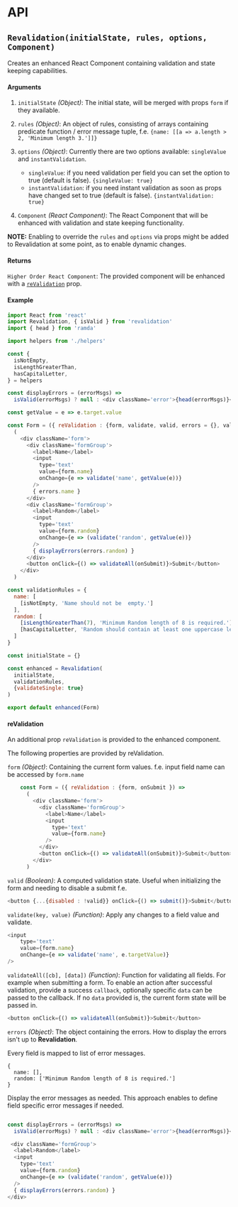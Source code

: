 # API
## `Revalidation(initialState, rules, options, Component)`

Creates an enhanced React Component containing validation and state keeping capabilities.

#### Arguments

1. `initialState` *(Object)*: The initial state, will be merged with props `form` if they available.

2. `rules` *(Object)*: An object of rules, consisting of arrays containing predicate function / error message tuple, f.e. `{name: [[a => a.length > 2, 'Minimum length 3.']]}`
 
3. `options` *(Object)*: Currently there are two options available: `singleValue` and `instantValidation`. 

    - `singleValue`: if you need validation per field you can set the option to true (default is false). `{singleValue: true}` 
    - `instantValidation`: if you need instant validation as soon as props have changed set to true (default is false). `{instantValidation: true}` 

5. `Component` *(React Component)*: The React Component that will be enhanced with validation and state keeping functionality.

__NOTE:__ Enabling to override the `rules` and `options` via props might be added to Revalidation at some point, as to enable 
dynamic changes.

#### Returns

`Higher Order React Component`: The provided component will be enhanced with a [`reValidation`](#revalidation) prop.

#### Example

```js
import React from 'react'
import Revalidation, { isValid } from 'revalidation'
import { head } from 'ramda'

import helpers from './helpers'

const {
  isNotEmpty,
  isLengthGreaterThan,
  hasCapitalLetter,
} = helpers

const displayErrors = (errorMsgs) => 
  isValid(errorMsgs) ? null : <div className='error'>{head(errorMsgs)}</div>

const getValue = e => e.target.value

const Form = ({ reValidation : {form, validate, valid, errors = {}, validateAll}, onSubmit }) =>
  (
    <div className='form'>
      <div className='formGroup'>
        <label>Name</label>
        <input
          type='text'
          value={form.name}
          onChange={e => validate('name', getValue(e))}
        />
        { errors.name }
      </div>
      <div className='formGroup'>
        <label>Random</label>
        <input
          type='text'
          value={form.random}
          onChange={e => (validate('random', getValue(e))}
        />
        { displayErrors(errors.random) }
      </div>
      <button onClick={() => validateAll(onSubmit)}>Submit</button>
    </div>
  )

const validationRules = {
  name: [
    [isNotEmpty, 'Name should not be  empty.']
  ],
  random: [
    [isLengthGreaterThan(7), 'Minimum Random length of 8 is required.'],
    [hasCapitalLetter, 'Random should contain at least one uppercase letter.'],
  ]
}

const initialState = {}

const enhanced = Revalidation(
  initialState,
  validationRules,
  {validateSingle: true}
)

export default enhanced(Form)
```

#### reValidation 
An additional prop `reValidation` is provided to the enhanced component.

The following properties are provided by reValidation.

`form` *(Object)*: Containing the current form values. f.e. input field name can be accessed by `form.name`
```js
    const Form = ({ reValidation : {form, onSubmit }) =>
      (
        <div className='form'>
          <div className='formGroup'>
            <label>Name</label>
            <input
              type='text'
              value={form.name}
            />
          </div>
          <button onClick={() => validateAll(onSubmit)}>Submit</button>
        </div>
      )
```

`valid` *(Boolean)*: A computed validation state. Useful when initializing the form and needing to disable a submit f.e.
```js
<button {...{disabled : !valid}} onClick={() => submit()}>Submit</button>
```

`validate(key, value)` *(Function)*: Apply any changes to a field value and validate.
```js
<input
    type='text'
    value={form.name}
    onChange={e => validate('name', e.targetValue)}
/>
```

`validateAll([cb], [data])` *(Function)*: Function for validating all fields. For example when submitting a form.
To enable an action after successful validation, provide a success `callback`, optionally specific `data` can be passed to the callback.
If no `data` provided is, the current form state will be passed in.
```js
<button onClick={() => validateAll(onSubmit)}>Submit</button>
```

`errors` *(Object)*: The object containing the errors. How to display the errors isn't up to __Revalidation__.

Every field is mapped to list of error messages.

```
{
  name: [],
  random: ['Minimum Random length of 8 is required.']
}
```

Display the error messages as needed. This approach enables to define field specific error messages if needed.

```js

const displayErrors = (errorMsgs) => 
  isValid(errorMsgs) ? null : <div className='error'>{head(errorMsgs)}</div>

 <div className='formGroup'>
  <label>Random</label>
  <input
    type='text'
    value={form.random}
    onChange={e => (validate('random', getValue(e))}
  />
  { displayErrors(errors.random) }
</div>
```
